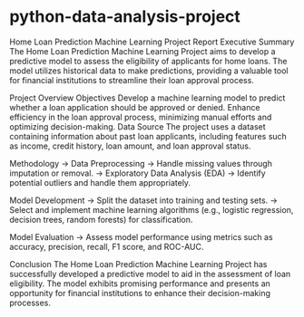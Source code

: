 # python-data-analysis-project

Home Loan Prediction Machine Learning Project Report
Executive Summary
The Home Loan Prediction Machine Learning Project aims to develop a predictive model to assess the eligibility of applicants for home loans. 
The model utilizes historical data to make predictions, providing a valuable tool for financial institutions to streamline their loan approval process.

Project Overview
Objectives
Develop a machine learning model to predict whether a loan application should be approved or denied.
Enhance efficiency in the loan approval process, minimizing manual efforts and optimizing decision-making.
Data Source
The project uses a dataset containing information about past loan applicants, including features such as income, credit history, loan amount, and loan approval status.

Methodology
-> Data Preprocessing
-> Handle missing values through imputation or removal.
-> Exploratory Data Analysis (EDA)
-> Identify potential outliers and handle them appropriately.

Model Development
-> Split the dataset into training and testing sets.
-> Select and implement machine learning algorithms (e.g., logistic regression, decision trees, random forests) for classification.

Model Evaluation
-> Assess model performance using metrics such as accuracy, precision, recall, F1 score, and ROC-AUC.


Conclusion
The Home Loan Prediction Machine Learning Project has successfully developed a predictive model to aid in the assessment of loan eligibility. 
The model exhibits promising performance and presents an opportunity for financial institutions to enhance their decision-making processes.
